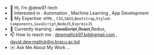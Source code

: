 - 👋 Hi, I’m @dew97-tech
- 👀 Interested in : Automation , Machine Learning , App Development
- :mechanical_arm: My Expertise :``HTML`` , ``CSS``,``SASS``,``Bootstrap``,``Styled-Components``,``JavaScript``,``NodeJS``,``ExpressJS``
- 🌱 Currently learning : ~~JavaScript~~,~~React~~,Redux,
- 📫 How to reach me : dewmallick97.bd@gmail.com , david.dew.mallick@g.bracu.ac.bd
- :envelope: Ask Me About My Work ...

<!---
dew97-tech/dew97-tech is a ✨ special ✨ repository because its `README.md` (this file) appears on your GitHub profile.
You can click the Preview link to take a look at your changes.
--->
